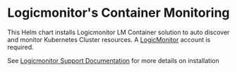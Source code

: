 # Logicmonitor's Container Monitoring

This Helm chart installs Logicmonitor LM Container solution to auto discover and monitor Kubernetes Cluster resources.
A [LogicMonitor](https://www.logicmonitor.com) account is required.

See [Logicmonitor Support Documentation](https://www.logicmonitor.com/support/monitoring/containers/kubernetes/about-logicmonitors-kubernetes-monitoring)
for more details on installation